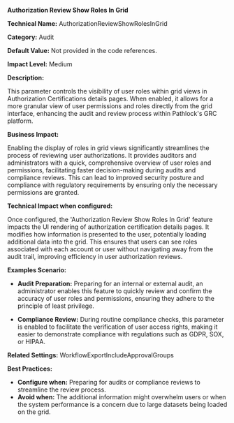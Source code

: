 **Authorization Review Show Roles In Grid**

**Technical Name:** AuthorizationReviewShowRolesInGrid

**Category:** Audit

**Default Value:** Not provided in the code references.

**Impact Level:** Medium

**Description:**

This parameter controls the visibility of user roles within grid views in Authorization Certifications details pages. When enabled, it allows for a more granular view of user permissions and roles directly from the grid interface, enhancing the audit and review process within Pathlock's GRC platform.

**Business Impact:**

Enabling the display of roles in grid views significantly streamlines the process of reviewing user authorizations. It provides auditors and administrators with a quick, comprehensive overview of user roles and permissions, facilitating faster decision-making during audits and compliance reviews. This can lead to improved security posture and compliance with regulatory requirements by ensuring only the necessary permissions are granted.

**Technical Impact when configured:**

Once configured, the 'Authorization Review Show Roles In Grid' feature impacts the UI rendering of authorization certification details pages. It modifies how information is presented to the user, potentially loading additional data into the grid. This ensures that users can see roles associated with each account or user without navigating away from the audit trail, improving efficiency in user authorization reviews.

**Examples Scenario:**

- **Audit Preparation:** Preparing for an internal or external audit, an administrator enables this feature to quickly review and confirm the accuracy of user roles and permissions, ensuring they adhere to the principle of least privilege.
  
- **Compliance Review:** During routine compliance checks, this parameter is enabled to facilitate the verification of user access rights, making it easier to demonstrate compliance with regulations such as GDPR, SOX, or HIPAA.

**Related Settings:** WorkflowExportIncludeApprovalGroups

**Best Practices:** 

- **Configure when:** Preparing for audits or compliance reviews to streamline the review process.
- **Avoid when:** The additional information might overwhelm users or when the system performance is a concern due to large datasets being loaded on the grid.
